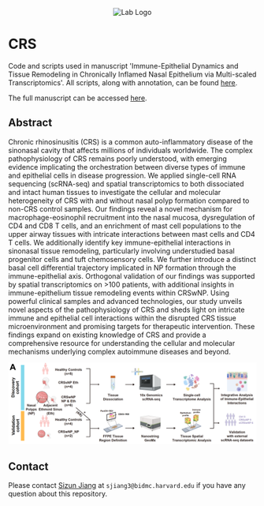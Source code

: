 <p align="center">
  <img src="https://github.com/SizunJiangLab/CRS/blob/main/media/cropped-Jiangs-Logo.png" alt="Lab Logo" width="200">
</p>

# CRS
Code and scripts used in manuscript 'Immune-Epithelial Dynamics and Tissue Remodeling in Chronically Inflamed Nasal Epithelium via Multi-scaled Transcriptomics'. All scripts, along with annotation, can be found [here](https://github.com/SizunJiangLab/CRS/tree/main/Scripts).

The full manuscript can be accessed [here](https://www.biorxiv.org/content/10.1101/2023.07.01.547352v1.abstract).

## Abstract

Chronic rhinosinusitis (CRS) is a common auto-inflammatory disease of the sinonasal cavity that affects millions of individuals worldwide. The complex pathophysiology of CRS remains poorly understood, with emerging evidence implicating the orchestration between diverse types of immune and epithelial cells in disease progression. We applied single-cell RNA sequencing (scRNA-seq) and spatial transcriptomics to both dissociated and intact human tissues to investigate the cellular and molecular heterogeneity of CRS with and without nasal polyp formation compared to non-CRS control samples. Our findings reveal a novel mechanism for macrophage-eosinophil recruitment into the nasal mucosa, dysregulation of CD4 and CD8 T cells, and an enrichment of mast cell populations to the upper airway tissues with intricate interactions between mast cells and CD4 T cells. We additionally identify key immune-epithelial interactions in sinonasal tissue remodeling, particularly involving understudied basal progenitor cells and tuft chemosensory cells. We further introduce a distinct basal cell differential trajectory implicated in NP formation through the immune-epithelial axis. Orthogonal validation of our findings was supported by spatial transcriptomics on >100 patients, with additional insights in immune-epithelium tissue remodeling events within CRSwNP. Using powerful clinical samples and advanced technologies, our study unveils novel aspects of the pathophysiology of CRS and sheds light on intricate immune and epithelial cell interactions within the disrupted CRS tissue microenvironment and promising targets for therapeutic intervention. These findings expand on existing knowledge of CRS and provide a comprehensive resource for understanding the cellular and molecular mechanisms underlying complex autoimmune diseases and beyond.

![Abstract](https://github.com/SizunJiangLab/CRS/blob/main/media/abstract.png)

## Contact

Please contact [Sizun Jiang](https://sizunjianglab.com/) at ```sjiang3@bidmc.harvard.edu``` if you have any question about this repository.
